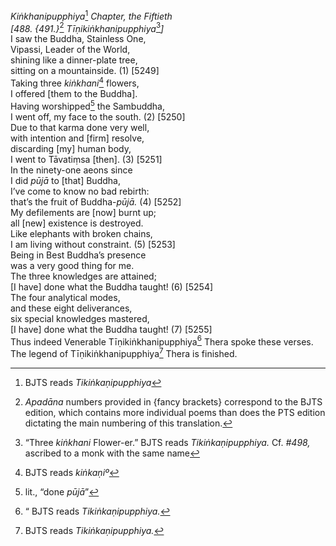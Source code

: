 *Kiṅkhanipupphiya*[^1] *Chapter, the Fiftieth*  
*\[488. {491.}*[^2] *Tīṇikiṅkhanipupphiya*[^3]*\]*  
I saw the Buddha, Stainless One,  
Vipassi, Leader of the World,  
shining like a dinner-plate tree,  
sitting on a mountainside. (1) \[5249\]  
Taking three *kiṅkhani*[^4] flowers,  
I offered \[them to the Buddha\].  
Having worshipped[^5] the Sambuddha,  
I went off, my face to the south. (2) \[5250\]  
Due to that karma done very well,  
with intention and \[firm\] resolve,  
discarding \[my\] human body,  
I went to Tāvatiṃsa \[then\]. (3) \[5251\]  
In the ninety-one aeons since  
I did *pūjā* to \[that\] Buddha,  
I’ve come to know no bad rebirth:  
that’s the fruit of Buddha-*pūjā.* (4) \[5252\]  
My defilements are \[now\] burnt up;  
all \[new\] existence is destroyed.  
Like elephants with broken chains,  
I am living without constraint. (5) \[5253\]  
Being in Best Buddha’s presence  
was a very good thing for me.  
The three knowledges are attained;  
\[I have\] done what the Buddha taught! (6) \[5254\]  
The four analytical modes,  
and these eight deliverances,  
six special knowledges mastered,  
\[I have\] done what the Buddha taught! (7) \[5255\]  
Thus indeed Venerable Tīṇikiṅkhanipupphiya[^6] Thera spoke these verses.  
The legend of Tīṇikiṅkhanipupphiya[^7] Thera is finished.  
[^1]: BJTS reads *Tikiṅkaṇipupphiya*  
[^2]: *Apadāna* numbers provided in {fancy brackets} correspond to the
    BJTS edition, which contains more individual poems than does the PTS
    edition dictating the main numbering of this translation.  
[^3]: “Three *kiṅkhani* Flower-er.” BJTS reads *Tikiṅkaṇipupphiya.* Cf.
    *\#498,* ascribed to a monk with the same name  
[^4]: BJTS reads *kiṅkaṇiº*  
[^5]: lit., “done *pūjā*”  
[^6]: “ BJTS reads *Tikiṅkaṇipupphiya.*  
[^7]: BJTS reads *Tikiṅkaṇipupphiya.*
